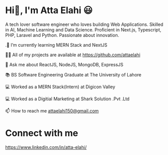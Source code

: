 # Hi👋, I'm Atta Elahi 😃

A tech lover software engineer who loves building Web Applications. Skilled in AI, Machine Learning and Data Science. Proficient in Next.js, Typescript, PHP, Laravel and Python. Passionate about innovation.


.🌱 I’m currently learning MERN Stack and NextJS

👨‍💻 All of my projects are available at https://github.com/attaelahi

💬 Ask me about ReactJS, NodeJS, MongoDB, ExpressJS

📚 BS Software Engineering Graduate at The University of Lahore

💻 Worked as a MERN Stack(Intern) at Digicon Valley

💻 Worked as a Digitial Marketing at Shark Solution .Pvt .Ltd


📫 How to reach me attaelahi150@gmail.com


# Connect with me

https://www.linkedin.com/in/atta-elahi/

